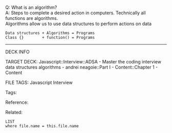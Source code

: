 Q: What is an algorithm?  
A: Steps to complete a desired action in computers. Technically all functions are algorithms.  
Algorithms allow us to use data structures to perform actions on data
```text
Data structures + Algorithms = Programs
Class {}        + function() = Programs
```
<!--ID: 1690027054292-->

---

DECK INFO

TARGET DECK: Javascript::Interview::ADSA - Master the coding interview data structures algorithms - andrei neagoie::Part I - Content::Chapter 1 - Content

FILE TAGS: Javascript Interview

Tags:

Reference:

Related:

```dataview
LIST
where file.name = this.file.name
```

